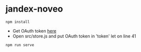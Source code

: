 # jandex-noveo

```
npm install
```
* Get OAuth token [here](https://oauth.yandex.ru/authorize?response_type=token&client_id=034f5983b23e479ab46f46e5b6b35f65)
* Open src/store.js and put OAuth token in 'token' let on line 41
```
npm run serve
```
